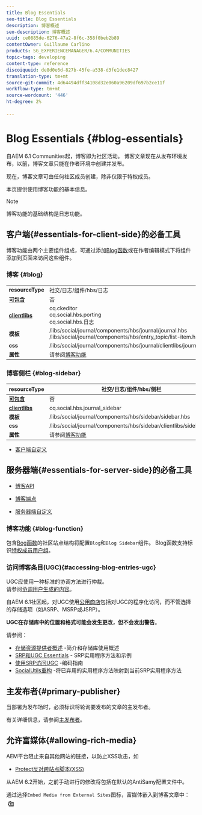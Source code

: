 ```yaml
---
title: Blog Essentials
seo-title: Blog Essentials
description: 博客概述
seo-description: 博客概述
uuid: ce0885de-6276-47a2-8f6c-358f0beb2b89
contentOwner: Guillaume Carlino
products: SG_EXPERIENCEMANAGER/6.4/COMMUNITIES
topic-tags: developing
content-type: reference
discoiquuid: de8d0e6d-827b-45fe-a538-d3fe1dec8427
translation-type: tm+mt
source-git-commit: 4d64494dff34108d32e060a96209df697b2ce11f
workflow-type: tm+mt
source-wordcount: '446'
ht-degree: 2%

---
```



# Blog Essentials {#blog-essentials}

自AEM 6.1 Communities起，博客即为社区活动。 博客文章现在从发布环境发布，以前，博客文章只能在作者环境中创建并发布。

现在，博客文章可由任何社区成员创建，除非仅限于特权成员。

本页提供使用博客功能的基本信息。

>[!NOTE]
>
>博客功能的基础结构是日志功能。

## 客户端{#essentials-for-client-side}的必备工具

博客功能由两个主要组件组成，可通过添加[Blog函数](functions.md#blog-function)或在作者编辑模式下将组件添加到页面来访问这些组件。

### 博客 {#blog}

<table> 
 <tbody>
  <tr>
   <td> <strong>resourceType</strong></td> 
   <td>社交/日志/组件/hbs/日志</td> 
  </tr>
  <tr>
   <td> <a href="scf.md#add-or-include-a-communities-component"><strong>可包含</strong></a></td> 
   <td>否</td> 
  </tr>
  <tr>
   <td> <a href="clientlibs.md"><strong>clientlibs</strong></a></td> 
   <td>cq.ckeditor<br /> cq.social.hbs.porting<br /> cq.social.hbs.日志</td> 
  </tr>
  <tr>
   <td> <strong>模板</strong></td> 
   <td> /libs/social/journal/components/hbs/journal/journal.hbs<br /> /libs/social/journal/components/hbs/entry_topic/list-item.hbs</td> 
  </tr>
  <tr>
   <td> <strong>css</strong></td> 
   <td> /libs/social/journal/components/hbs/journal/clientlibs/journal.css</td> 
  </tr>
  <tr>
   <td><strong> 属性</strong></td> 
   <td>请参阅<a href="blog-feature.md">博客功能</a></td> 
  </tr>
 </tbody>
</table>

### 博客侧栏 {#blog-sidebar}

| **resourceType** | 社交/日志/组件/hbs/侧栏 |
|---|---|
| [**可包含**](scf.md#add-or-include-a-communities-component) | 否 |
| [**clientlibs**](clientlibs.md) | cq.social.hbs.journal_sidebar |
| **模板** | /libs/social/journal/components/hbs/sidebar/sidebar.hbs |
| **css** | /libs/social/journal/components/hbs/sidebar/clientlibs/sidebar.css |
| **属性** | 请参阅[博客功能](blog-feature.md) |

* [客户端自定义](client-customize.md)

## 服务器端{#essentials-for-server-side}的必备工具

* [博客API](https://helpx.adobe.com/experience-manager/6-4/sites/developing/using/reference-materials/javadoc/com/adobe/cq/social/journal/client/api/package-summary.html)

* [博客端点](https://helpx.adobe.com/experience-manager/6-4/sites/developing/using/reference-materials/javadoc/com/adobe/cq/social/journal/client/endpoints/package-summary.html)

* [服务器端自定义](server-customize.md)

### 博客功能 {#blog-function}

包含[Bog函数](functions.md#blog-function)的社区站点结构将配置`Blog`和`Blog Sidebar`组件。 Blog函数支持标识[特权成员用户组](users.md#privileged-members-group)。

### 访问博客条目(UGC){#accessing-blog-entries-ugc}

UGC应使用一种标准的协调方法进行仲裁。\
请参阅[协调用户生成的内容](moderate-ugc.md)。

自AEM 6.1社区起，对UGC使用[公用商店](working-with-srp.md)包括对UGC的程序化访问，而不管选择的存储选项（如ASRP、MSRP或JSRP）。

**UGC在存储库中的位置和格式可能会发生更改，但不会发出警告**。

请参阅：

* [存储资源提供者概述](srp.md) -简介和存储库使用概述
* [SRP和UGC Essentials](srp-and-ugc.md)  - SRP实用程序方法和示例
* [使用SRP访问UGC](accessing-ugc-with-srp.md) -编码指南
* [SocialUtils重构](socialutils.md) -将已弃用的实用程序方法映射到当前SRP实用程序方法

## 主发布者{#primary-publisher}

当部署为发布场时，必须标识将轮询要发布的文章的主发布者。

有关详细信息，请参阅[主发布者](deploy-communities.md#primary-publisher)。

## 允许富媒体{#allowing-rich-media}

AEM平台阻止来自其他网站的链接，以防止XSS攻击，如

* [Protect反对跨站点脚本(XSS)](../../help/sites-developing/security.md#protect-against-cross-site-scripting-xss)

从AEM 6.2开始，之前手动进行的修改将包括在默认的AntiSamy配置文件中。

通过选择`Embed Media from External Sites`图标，富媒体嵌入到博客文章中： ![chlimage_1-471](assets/chlimage_1-471.png)

